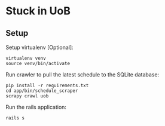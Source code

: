 # Stuck in UoB

## Setup

Setup virtualenv [Optional]:
```shell
virtualenv venv
source venv/bin/activate
```

Run crawler to pull the latest schedule to the SQLite database:
```shell
pip install -r requirements.txt
cd app/bin/schedule_scraper
scrapy crawl uob
```

Run the rails application:
```
rails s
```
